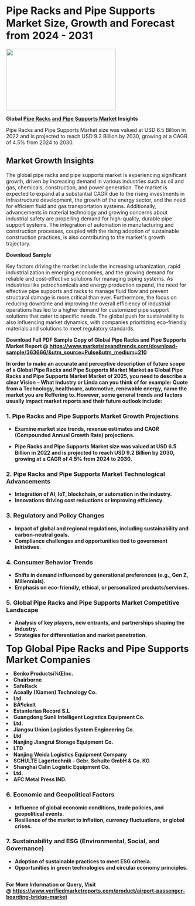 <H1>Pipe Racks and Pipe Supports Market Size, Growth and Forecast from 2024 - 2031</H1><img class="aligncenter size-medium wp-image-584254" src="https://thirdeyenews.in/wp-content/uploads/2024/09/Global-Market-Research-300x168.jpeg" alt="" width="300" height="168" /><p><strong>Global&nbsp;<a href="https://www.marketsizeandtrends.com/download-sample/363666/&amp;utm_source=Pulse&amp;utm_medium=210">Pipe Racks and Pipe Supports Market</a> Insights</strong></p><p>Pipe Racks and Pipe Supports Market size was valued at USD 6.5 Billion in 2022 and is projected to reach USD 9.2 Billion by 2030, growing at a CAGR of 4.5% from 2024 to 2030.</p><p><h2>Market Growth Insights</h2> <p>The global pipe racks and pipe supports market is experiencing significant growth, driven by increasing demand in various industries such as oil and gas, chemicals, construction, and power generation. The market is expected to expand at a substantial CAGR due to the rising investments in infrastructure development, the growth of the energy sector, and the need for efficient fluid and gas transportation systems. Additionally, advancements in material technology and growing concerns about industrial safety are propelling demand for high-quality, durable pipe support systems. The integration of automation in manufacturing and construction processes, coupled with the rising adoption of sustainable construction practices, is also contributing to the market's growth trajectory.</p> <p><strong>Download Sample</strong></p> <p>Key factors driving the market include the increasing urbanization, rapid industrialization in emerging economies, and the growing demand for reliable and cost-effective solutions for managing piping systems. As industries like petrochemicals and energy production expand, the need for effective pipe supports and racks to manage fluid flow and prevent structural damage is more critical than ever. Furthermore, the focus on reducing downtime and improving the overall efficiency of industrial operations has led to a higher demand for customized pipe support solutions that cater to specific needs. The global push for sustainability is also influencing market dynamics, with companies prioritizing eco-friendly materials and solutions to meet regulatory standards.</p> <p><strong></p><p><span class=""><strong>Download Full PDF Sample Copy of Global Pipe Racks and Pipe Supports Market Report</strong> @ <a href="https://www.marketsizeandtrends.com/download-sample/363666/&amp;utm_source=Pulse&amp;utm_medium=210" target="_blank">https://www.marketsizeandtrends.com/download-sample/363666/&amp;utm_source=Pulse&amp;utm_medium=210</a></span></p><p>In order to make an accurate and perceptive description of future scope of a Global&nbsp;Pipe Racks and Pipe Supports Market Market as Global&nbsp;Pipe Racks and Pipe Supports Market Market of 2025, you need to describe a clear Vision &ndash; What Industry or Linda can you think of for example: Quote from a Technology, healthcare, automotive, renewable energy, name the market you are Reffering to. However, some general trends and factors usually impact market reports and their future outlook include:</p><h3>1.&nbsp;<strong>Pipe Racks and Pipe Supports Market Growth Projections</strong></h3><ul><li>Examine market size trends, revenue estimates and CAGR (Compounded Annual Growth Rate) projections.</li><li><p>Pipe Racks and Pipe Supports Market size was valued at USD 6.5 Billion in 2022 and is projected to reach USD 9.2 Billion by 2030, growing at a CAGR of 4.5% from 2024 to 2030.</p></li></ul><h3>2.&nbsp;<strong>Pipe Racks and Pipe Supports Market Technological Advancements</strong></h3><ul><li>Integration of AI, IoT, blockchain, or automation in the industry.</li><li>Innovations driving cost reductions or improving efficiency.</li></ul><h3>3.&nbsp;<strong>Regulatory and Policy Changes</strong></h3><ul><li>Impact of global and regional regulations, including sustainability and carbon-neutral goals.</li><li>Compliance challenges and opportunities tied to government initiatives.</li></ul><h3>4.&nbsp;<strong>Consumer Behavior Trends</strong></h3><ul><li>Shifts in demand influenced by generational preferences (e.g., Gen Z, Millennials).</li><li>Emphasis on eco-friendly, ethical, or personalized products/services.</li></ul><h3>5.&nbsp;<strong>Global Pipe Racks and Pipe Supports Market Competitive Landscape</strong></h3><ul><li>Analysis of key players, new entrants, and partnerships shaping the industry.</li><li>Strategies for differentiation and market penetration.</li></ul><p data-pm-slice="1 1 []"><span style="color: inherit; font-family: inherit; font-size: 25px;">Top Global Pipe Racks and Pipe Supports Market Companies</span></p><div class="" data-test-id=""><p><li>Benko Productsï¼ŒInc.</li><li> Chairborne</li><li> SafeRack</li><li> Aceally (Xiamen) Technology Co.</li><li> Ltd</li><li> BÃ¶ckelt</li><li> Estanterias Record S.L</li><li> Guangdong Sunli Intelligent Logistics Equipment Co.</li><li> Ltd.</li><li> Jiangsu Union Logistics System Engineering Co.</li><li>Ltd</li><li> Nanjing Jiangrui Storage Equipment Co.</li><li>LTD</li><li> Nanjing Weida Logistics Equipment Company</li><li> SCHULTE Lagertechnik - Gebr. Schulte GmbH & Co. KG</li><li> Shanghai Calin Logistic Equipment Co.</li><li> Ltd.</li><li> AFC Metal Press IND.</li></p></div><h3>6.&nbsp;<strong>Economic and Geopolitical Factors</strong></h3><ul><li>Influence of global economic conditions, trade policies, and geopolitical events.</li><li>Resilience of the market to inflation, currency fluctuations, or global crises.</li></ul><h3>7.&nbsp;<strong>Sustainability and ESG (Environmental, Social, and Governance)</strong></h3><ul><li>Adoption of sustainable practices to meet ESG criteria.</li><li>Opportunities in green technologies and circular economy principles.</li></ul><h2><strong style="font-size: 14px;">For More Information or Query, Visit @&nbsp;</strong><a style="background-color: #ffffff; font-size: 14px;" href="https://www.marketsizeandtrends.com/report/pipe-racks-and-pipe-supports-market/" target="_blank">https://www.verifiedmarketreports.com/product/airport-passenger-boarding-bridge-market</a></h2>
